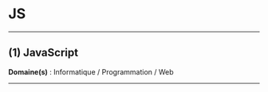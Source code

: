 # JS

--------------------------------------------------

## (1) JavaScript

**Domaine(s)** : Informatique / Programmation / Web

---------------------------------------------------